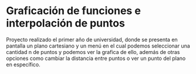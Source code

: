 # Graficación de funciones e interpolación de puntos

Proyecto realizado el primer año de universidad, donde se presenta en pantalla un plano cartesiano y un menú en el cual podemos seleccionar una cantidad n de puntos y
podemos ver la grafica de ello, además de otras opciones como cambiar la distancia entre puntos o ver un punto del plano en específico.
